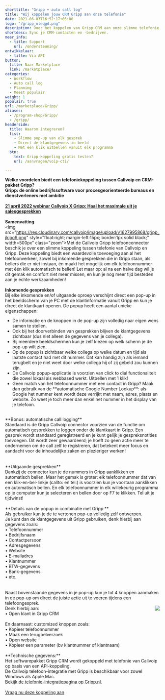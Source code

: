 ```yaml
---
shorttitle: "Gripp + auto call log"
title: "Wij koppelen jouw CRM Gripp aan onze telefonie"
date: 2021-06-03T16:52:17+05:00
logo: "/gripp_nleqgd.png"
description: Door het koppelen van Gripp CRM aan onze slimme telefonie werk je een stuk efficienter.
shortdesc: Sync je CRM-contacten en -bedrijven.
meer_info:
  - title: Support
    url: /ondersteuning/
ontwikkelaar:
  - title: Via API
button:
  title: Naar Marketplace
  link: /marketplace/
categories:
  - Workflow
  - Auto call log
  - Planning
  - Meest populair
weight: 1
populair: true
url: /marketplace/Gripp/
aliases:
  - /program-shop/Gripp/
  - /gripp/
headerside:
  title: Waarom integreren?
  list:
    - Slimme pop-up van elk gesprek
    - Direct de klantgegevens in beeld
    - Met één klik uitbellen vanuit elk programma
  btn:
    text: Gripp-koppeling gratis testen? 
    url: /aanvragen/voip-cti/

---
```


**Welke voordelen biedt een telefoniekoppeling tussen Callvoip en CRM-pakket Gripp?<br>
Gripp: de online bedrijfssoftware voor procesgeorienteerde bureaus en dienstverleners met ambitie**<br>
<br>
<a href="/grippwebinar" target="_blank"><b>21 april 2022 webinar Callvoip X Gripp: Haal het maximale uit je salesgesprekken</b></a><br>
<br>
**Samenvatting**<br>
<img src="https://res.cloudinary.com/callvoip/image/upload/v1627995868/gripp_jkjoo9.png" style="float:right; margin-left:15px; border:1px solid black;" width=500px" class="zoom">Met de Callvoip Gripp telefoonconnector beschik je over een slimme koppeling tussen telefonie van Callvoip en Gripp. Deze koppeling biedt een waardevolle toevoeging aan al het telefoonverkeer, zowel bij inkomende gesprekken die in Gripp staan, als bellers die er niet instaan, én maakt het mogelijk om elk telefoonnummer met één klik automatisch te bellen! Let maar op: al na een halve dag wil je dit gemak en comfort niet meer missen, en kun je nog meer tijd besteden aan je échte werkzaamheden!<br>
<br>
**Inkomende gesprekken**<br>
Bij elke inkomende en/of uitgaande oproep verschijnt direct een pop-up in het beeldscherm van je PC met de klantinformatie vanuit Gripp en kun je direct de klantkaart openen. De popup heeft een aantal unieke eigenschappen: <br>
<div class="usp-list">
<ul>
<li>De informatie en de knoppen in de pop-up zijn volledig naar eigen wens samen te stellen.</li>
<li>Ook bij het doorverbinden van gesprekken blijven de klantgegevens zichtbaar (dus niet alleen de gegevens van je collega).</li>
<li>Bij meerdere beeldschermen kun je zelf kiezen op welk scherm je de pop-up wilt zien.</li>
<li>Op de popup is zichtbaar welke collega op welke datum en tijd als laatste contact had met dit nummer. Dat kan handig zijn als iemand terugbelt en je niet weet door welke collega hij of zij gebeld zou kunnen zijn.</li>
<li>De Callvoip popup-applicatie is voorzien van click to dial functionaliteit die zowel lokaal als webbased werkt. Uitbellen met 1 klik!</li>
<li>Geen match van het telefoonnummer met een contact in Gripp? Maak dan gebruik van de **automatische Google Number Lookup**: als Google het nummer kent wordt deze verrijkt met naam, adres, plaats en website. Zo weet je toch meer dan enkel het nummer in het display van je telefoon.</li>
</ul>
</div>
<br>
**Bonus: automatische call logging**<br>
Standaard is de Gripp Callvoip connector voorzien van de functie om automatisch gesprekken te loggen onder de klantkaart in Gripp. Een gesprek wordt standaard geregistreerd en je kunt gelijk je gespreksnotities toevoegen. Dit wordt zeer gewaardeerd; je hoeft zo geen actie meer te ondernemen om de call zelf te registreren, dat betekent meer focus en aandacht voor de inhoudelijke zaken en plezieriger werken!<br>
<br><br>
**Uitgaande gesprekken**<br>
Dankzij de connector kun je de nummers in Gripp aanklikken en automatisch bellen. Maar het gemak is groter: elk telefoonnummer dat van een klik-en-bel-linkje (callto: en tel:) is voorzien kun je voortaan aanklikken en automatisch bellen. En elk telefoonnummer in elk willekeurig programma op je computer kun je selecteren en bellen door op F7 te klikken. Tel uit je tijdwinst! <br>
<br>
**Details van de popup in combinatie met Gripp:**<br>
Als gebruiker kun je de te vertonen pop-up volledig zelf ontwerpen. <br>
Je kunt dan de klantgegevens uit Gripp gebruiken, denk hierbij aan gegevens zoals: <br>
• Telefoonnummer<br>
• Bedrijfsnaam<br>
• Contactpersoon<br>
• Adresgegevens<br>
• Website<br>
• E-mailadres<br>
• Klantnummer<br>
• BTW-gegevens<br>
• Bank-gegevens<br>
• etc.<br>
<br>
<br>
Naast bovenstaande gegevens in je pop-up kun je tot 4 knoppen aanmaken in de pop-up om direct de juiste actie uit te voeren tijdens een telefoongesprek. <br><img src="https://res.cloudinary.com/callvoip/image/upload/popup_crm_jmr7fc.png" style="float:right">
Denk hierbij aan:<br>
• Open klant in Gripp CRM<br>
<br>
En daarnaast: customized knoppen zoals: <br>
• Kopieer telefoonnummer<br>
• Maak een terugbelverzoek<br>
• Open website <br>
• Kopieer een parameter (bv klantnummer of klantnaam) <br>
<br>
**Technische gegevens:**<br>
Het softwarepakket Gripp CRM wordt gekoppeld met telefonie van Callvoip op basis van een API-koppeling.<br>
De Callvoip telefoon-integratie met Gripp is beschikbaar voor zowel Windows als Apple Mac.<br> 
<a href="https://www.gripp.com/koppelingen/callvoip/" target="_blank">Bekijk de telefonie-integratiepagina op Gripp.nl</a>.<br>
<br><a href="/aanvragen/voip-cti/" class="button">Vraag nu deze koppeling aan</a>
